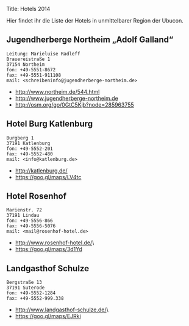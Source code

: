 Title: Hotels 2014

Hier findet ihr die Liste der Hotels in unmittelbarer Region der Ubucon.

## Jugendherberge Northeim „Adolf Galland“

    Leitung: Marieluise Radleff
    Brauereistraße 1
    37154 Northeim
    fon: +49-5551-8672
    fax: +49-5551-911108
    mail: <schreibeninfo@jugendherberge-northeim.de>

 * <http://www.northeim.de/544.html>
 * <http://www.jugendherberge-northeim.de>
 * <http://osm.org/go/0GtC5Kjb?node=285963755>

## Hotel Burg Katlenburg

    Burgberg 1
    37191 Katlenburg
    fon: +49-5552-201
    fax: +49-5552-480
    mail: <info@katlenburg.de>

 * <http://katlenburg.de/>
 * <https://goo.gl/maps/LV4tc>

## Hotel Rosenhof

    Marienstr. 72
    37191 Lindau
    fon: +49-5556-866
    fax: +49-5556-5076
    mail: <mail@rosenhof-hotel.de>

 * <http://www.rosenhof-hotel.de/>\
 * <https://goo.gl/maps/3d1Yd>

## Landgasthof Schulze

    Bergstraße 13
    37191 Suterode
    fon: +49-5552-1284
    fax: +49-5552-999.338

 * <http://www.landgasthof-schulze.de/>\
 * <https://goo.gl/maps/EJRki>
